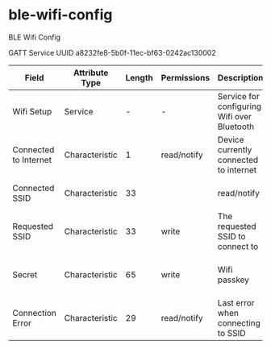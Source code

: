 # ble-wifi-config
BLE Wifi Config

GATT Service UUID
a8232fe8-5b0f-11ec-bf63-0242ac130002

| Field      | Attribute Type | Length | Permissions | Description                                 | UUID                                 |
|------------|----------------|--------|-------------|---------------------------------------------|--------------------------------------|
| Wifi Setup | Service        | -      | -           | Service for configuring Wifi over Bluetooth | a8232fe0-5b0f-11ec-bf63-0242ac130002 |
| Connected to Internet | Characteristic | 1 | read/notify | Device currently connected to internet| a8232fe1-5b0f-11ec-bf63-0242ac130002 |
| Connected SSID | Characteristic | 33 |   | read/notify | The SSID currently connected            | a8232fe2-5b0f-11ec-bf63-0242ac130002 |
| Requested SSID | Characteristic | 33     | write   | The requested SSID to connect to            | a8232fe3-5b0f-11ec-bf63-0242ac130002 |
| Secret     | Characteristic | 65     | write       | Wifi passkey                                | a8232fe4-5b0f-11ec-bf63-0242ac130002 |
| Connection Error | Characteristic |  29 | read/notify | Last error when connecting to SSID       | a8232fe5-5b0f-11ec-bf63-0242ac130002 |
 